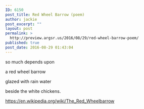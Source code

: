 ```yaml
---
ID: 6150
post_title: Red Wheel Barrow (poem)
author: jackie
post_excerpt: ""
layout: post
permalink: >
  http://preview.argsr.us/2016/08/29/red-wheel-barrow-poem/
published: true
post_date: 2016-08-29 01:43:04
---
```

so much depends
upon

a red wheel
barrow

glazed with rain
water

beside the white
chickens.

https://en.wikipedia.org/wiki/The_Red_Wheelbarrow